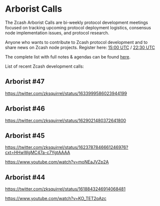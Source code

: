 # Arborist Calls

The Zcash Arborist Calls are bi-weekly protocol development meetings focused on tracking upcoming protocol deployment logistics, consensus node implementation issues, and protocol research.

Anyone who wants to contribute to Zcash protocol development and to share news on Zcash node projects. Register here: [15:00 UTC](https://us06web.zoom.us/webinar/register/WN_Vk7WMz9sRkiIr_hqH_x3LA) / [22:30 UTC](https://us06web.zoom.us/webinar/register/WN_z0k1ipsnRkS4-DGqDhULdA)

The complete list with full notes & agendas can be found [here](https://github.com/ZcashCommunityGrants/arboretum-notes). 

List of recent Zcash development calls:

## Arborist #47  

https://twitter.com/zksquirrel/status/1633999586023944199


## Arborist #46  

https://twitter.com/zksquirrel/status/1629021480372641800 


## Arborist #45  

https://twitter.com/zksquirrel/status/1623787846661246976?cxt=HHwWgMC47a-c7YgtAAAA

https://www.youtube.com/watch?v=moNEaJVZp2A 

## Arborist #44  

https://twitter.com/zksquirrel/status/1618843246914068481 

https://www.youtube.com/watch?v=KO_TET2oAzc